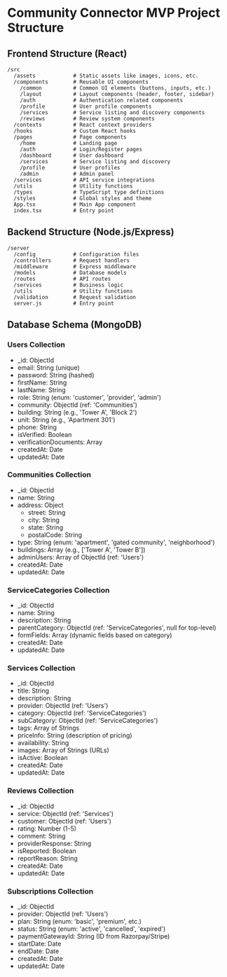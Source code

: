 # Community Connector MVP Project Structure

## Frontend Structure (React)

```
/src
  /assets            # Static assets like images, icons, etc.
  /components        # Reusable UI components
    /common          # Common UI elements (buttons, inputs, etc.)
    /layout          # Layout components (header, footer, sidebar)
    /auth            # Authentication related components
    /profile         # User profile components
    /services        # Service listing and discovery components
    /reviews         # Review system components
  /contexts          # React context providers
  /hooks             # Custom React hooks
  /pages             # Page components
    /home            # Landing page
    /auth            # Login/Register pages
    /dashboard       # User dashboard
    /services        # Service listing and discovery
    /profile         # User profiles
    /admin           # Admin panel
  /services          # API service integrations
  /utils             # Utility functions
  /types             # TypeScript type definitions
  /styles            # Global styles and theme
  App.tsx            # Main App component
  index.tsx          # Entry point
```

## Backend Structure (Node.js/Express)

```
/server
  /config            # Configuration files
  /controllers       # Request handlers
  /middleware        # Express middleware
  /models            # Database models
  /routes            # API routes
  /services          # Business logic
  /utils             # Utility functions
  /validation        # Request validation
  server.js          # Entry point
```

## Database Schema (MongoDB)

### Users Collection
- _id: ObjectId
- email: String (unique)
- password: String (hashed)
- firstName: String
- lastName: String
- role: String (enum: 'customer', 'provider', 'admin')
- community: ObjectId (ref: 'Communities')
- building: String (e.g., 'Tower A', 'Block 2')
- unit: String (e.g., 'Apartment 301')
- phone: String
- isVerified: Boolean
- verificationDocuments: Array
- createdAt: Date
- updatedAt: Date

### Communities Collection
- _id: ObjectId
- name: String
- address: Object
  - street: String
  - city: String
  - state: String
  - postalCode: String
- type: String (enum: 'apartment', 'gated community', 'neighborhood')
- buildings: Array (e.g., ['Tower A', 'Tower B'])
- adminUsers: Array of ObjectId (ref: 'Users')
- createdAt: Date
- updatedAt: Date

### ServiceCategories Collection
- _id: ObjectId
- name: String
- description: String
- parentCategory: ObjectId (ref: 'ServiceCategories', null for top-level)
- formFields: Array (dynamic fields based on category)
- createdAt: Date
- updatedAt: Date

### Services Collection
- _id: ObjectId
- title: String
- description: String
- provider: ObjectId (ref: 'Users')
- category: ObjectId (ref: 'ServiceCategories')
- subCategory: ObjectId (ref: 'ServiceCategories')
- tags: Array of Strings
- priceInfo: String (description of pricing)
- availability: String
- images: Array of Strings (URLs)
- isActive: Boolean
- createdAt: Date
- updatedAt: Date

### Reviews Collection
- _id: ObjectId
- service: ObjectId (ref: 'Services')
- customer: ObjectId (ref: 'Users')
- rating: Number (1-5)
- comment: String
- providerResponse: String
- isReported: Boolean
- reportReason: String
- createdAt: Date
- updatedAt: Date

### Subscriptions Collection
- _id: ObjectId
- provider: ObjectId (ref: 'Users')
- plan: String (enum: 'basic', 'premium', etc.)
- status: String (enum: 'active', 'cancelled', 'expired')
- paymentGatewayId: String (ID from Razorpay/Stripe)
- startDate: Date
- endDate: Date
- createdAt: Date
- updatedAt: Date